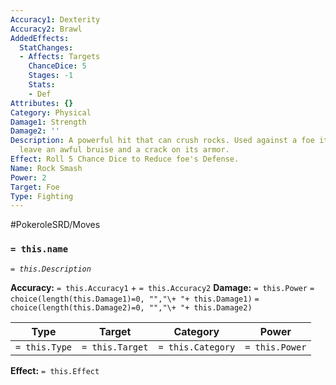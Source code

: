 ```yaml
---
Accuracy1: Dexterity
Accuracy2: Brawl
AddedEffects:
  StatChanges:
  - Affects: Targets
    ChanceDice: 5
    Stages: -1
    Stats:
    - Def
Attributes: {}
Category: Physical
Damage1: Strength
Damage2: ''
Description: A powerful hit that can crush rocks. Used against a foe it is sure to
  leave an awful bruise and a crack on its armor.
Effect: Roll 5 Chance Dice to Reduce foe's Defense.
Name: Rock Smash
Power: 2
Target: Foe
Type: Fighting
---
```


#PokeroleSRD/Moves

### `= this.name` 
*`= this.Description`*

**Accuracy:** `= this.Accuracy1` + `= this.Accuracy2`
**Damage:** `= this.Power` `= choice(length(this.Damage1)=0, "","\+ "+ this.Damage1)` `= choice(length(this.Damage2)=0, "","\+ "+ this.Damage2)`

| Type          | Target          | Category          | Power          |
| ------------- | --------------- | ----------------  | -------------- |
| `= this.Type` | `= this.Target` | `= this.Category` | `= this.Power` | 

**Effect:** `= this.Effect`